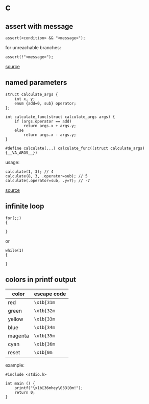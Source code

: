 # c

## assert with message

	assert(<condition> && "<message>");

for unreachable branches:

	assert(!"<message>");

[source](https://news.ycombinator.com/item?id=25182491)

## named parameters

	struct calculate_args {
		int x, y;
		enum {add=0, sub} operator;
	};

	int calculate_func(struct calculate_args args) {
		if (args.operator == add)
			return args.x + args.y;
		else
			return args.x - args.y;
	}

	#define calculate(...) calculate_func((struct calculate_args){__VA_ARGS__})

usage:

	calculate(1, 3); // 4
	calculate(8, 3, .operator=sub); // 5
	calculate(.operator=sub, .y=7); // -7

[source](https://news.ycombinator.com/item?id=25178132)

## infinite loop

	for(;;)
	{

	}

or

	while(1)
	{

	}

## colors in printf output

color   | escape code
------- | ------------
red     | `\x1b[31m`
green   | `\x1b[32m`
yellow  | `\x1b[33m`
blue    | `\x1b[34m`
magenta | `\x1b[35m`
cyan    | `\x1b[36m`
reset   | `\x1b[0m`

example:

	#include <stdio.h>

	int main () {
		printf("\x1b[36mhey\033[0m!");
		return 0;
	}
